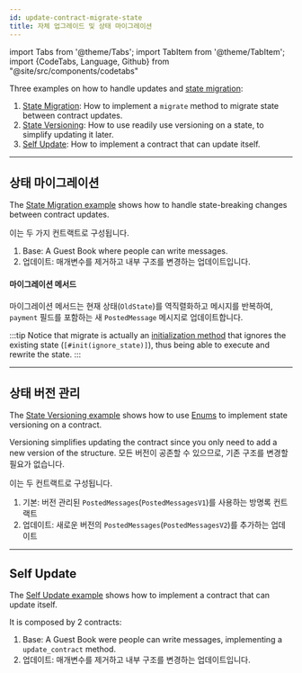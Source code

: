 ```yaml
---
id: update-contract-migrate-state
title: 자체 업그레이드 및 상태 마이그레이션
---
```


import Tabs from '@theme/Tabs';
import TabItem from '@theme/TabItem';
import {CodeTabs, Language, Github} from "@site/src/components/codetabs"

Three examples on how to handle updates and [state migration](../../2.build/2.smart-contracts/release/upgrade.md):
1. [State Migration](https://github.com/near-examples/update-migrate-rust/tree/main/basic-updates): How to implement a `migrate` method to migrate state between contract updates.
2. [State Versioning](https://github.com/near-examples/update-migrate-rust/tree/main/enum-updates): How to use readily use versioning on a state, to simplify updating it later.
3. [Self Update](https://github.com/near-examples/update-migrate-rust/tree/main/self-updates): How to implement a contract that can update itself.

---

## 상태 마이그레이션
The [State Migration example](https://github.com/near-examples/update-migrate-rust/tree/main/basic-updates) shows how to handle state-breaking changes between contract updates.

이는 두 가지 컨트랙트로 구성됩니다.
1. Base: A Guest Book where people can write messages.
2. 업데이트: 매개변수를 제거하고 내부 구조를 변경하는 업데이트입니다.

<CodeTabs>
  <Language value="rust" language="rust">
    <Github fname="migrate.rs"
            url="https://github.com/near-examples/update-migrate-rust/blob/main/basic-updates/update/src/migrate.rs"
            start="18" end="45" />
  </Language>
</CodeTabs>

#### 마이그레이션 메서드
마이그레이션 메서드는 현재 상태(`OldState`)를 역직렬화하고 메시지를 반복하여, `payment` 필드를 포함하는 새 `PostedMessage` 메시지로 업데이트합니다.

:::tip
Notice that migrate is actually an [initialization method](../../2.build/2.smart-contracts/anatomy/anatomy.md#initialization-method) that ignores the existing state (`[#init(ignore_state)]`), thus being able to execute and rewrite the state.
:::

---

## 상태 버전 관리
The [State Versioning example](https://github.com/near-examples/update-migrate-rust/tree/main/enum-updates) shows how to use [Enums](https://doc.rust-lang.org/book/ch06-01-defining-an-enum.html) to implement state versioning on a contract.

Versioning simplifies updating the contract since you only need to add a new version of the structure. 모든 버전이 공존할 수 있으므로, 기존 구조를 변경할 필요가 없습니다.

이는 두 컨트랙트로 구성됩니다.
1. 기본: 버전 관리된 `PostedMessages`(`PostedMessagesV1`)를 사용하는 방명록 컨트랙트
2. 업데이트: 새로운 버전의 `PostedMessages`(`PostedMessagesV2`)를 추가하는 업데이트

<CodeTabs>
  <Language value="rust" language="rust">
    <Github fname="versioned_msg.rs"
            url="https://github.com/near-examples/update-migrate-rust/blob/main/enum-updates/update/src/versioned_msg.rs"
            start="18" end="36" />
  </Language>
</CodeTabs>

---

## Self Update
The [Self Update example](https://github.com/near-examples/update-migrate-rust/tree/main/self-updates) shows how to implement a contract that can update itself.

It is composed by 2 contracts:
1. Base: A Guest Book were people can write messages, implementing a `update_contract` method.
2. 업데이트: 매개변수를 제거하고 내부 구조를 변경하는 업데이트입니다.

<CodeTabs>
  <Language value="rust" language="rust">
    <Github fname="update.rs"
            url="https://github.com/near-examples/update-migrate-rust/blob/main/self-updates/base/src/update.rs"
            start="10" end="31" />
  </Language>
</CodeTabs>
